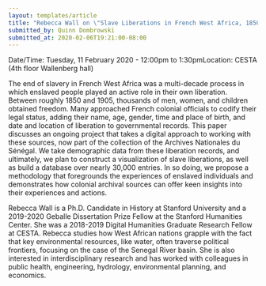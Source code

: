 ```yaml
---
layout: templates/article
title: "Rebecca Wall on \"Slave Liberations in French West Africa, 1850–1905: A (Very) Preliminary Digital Model\""
submitted_by: Quinn Dombrowski
submitted_at: 2020-02-06T19:21:00-08:00
---
```



Date/Time: Tuesday, 11 February 2020 - 12:00pm to 1:30pmLocation: CESTA (4th floor Wallenberg hall)

The end of slavery in French West Africa was a multi-decade process in which enslaved people played an active role in their own liberation. Between roughly 1850 and 1905, thousands of men, women, and children obtained freedom. Many approached French colonial officials to codify their legal status, adding their name, age, gender, time and place of birth, and date and location of liberation to governmental records. This paper discusses an ongoing project that takes a digital approach to working with these sources, now part of the collection of the Archives Nationales du Sénégal. We take demographic data from these liberation records, and ultimately, we plan to construct a visualization of slave liberations, as well as build a database over nearly 30,000 entries. In so doing, we propose a methodology that foregrounds the experiences of enslaved individuals and demonstrates how colonial archival sources can offer keen insights into their experiences and actions.


Rebecca Wall is a Ph.D. Candidate in History at Stanford University and a 2019-2020 Geballe Dissertation Prize Fellow at the Stanford Humanities Center. She was a 2018-2019 Digital Humanities Graduate Research Fellow at CESTA. Rebecca studies how West African nations grapple with the fact that key environmental resources, like water, often traverse political frontiers, focusing on the case of the Senegal River basin. She is also interested in interdisciplinary research and has worked with colleagues in public health, engineering, hydrology, environmental planning, and economics.





